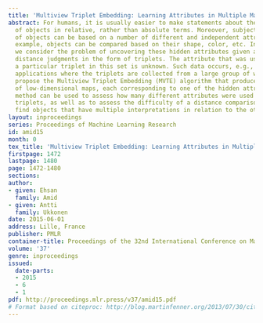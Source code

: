 ```yaml
---
title: 'Multiview Triplet Embedding: Learning Attributes in Multiple Maps'
abstract: For humans, it is usually easier to make statements about the similarity
  of objects in relative, rather than absolute terms. Moreover, subjective comparisons
  of objects can be based on a number of different and independent attributes. For
  example, objects can be compared based on their shape, color, etc. In this paper,
  we consider the problem of uncovering these hidden attributes given a set of relative
  distance judgments in the form of triplets. The attribute that was used to generate
  a particular triplet in this set is unknown. Such data occurs, e.g., in crowdsourcing
  applications where the triplets are collected from a large group of workers. We
  propose the Multiview Triplet Embedding (MVTE) algorithm that produces a number
  of low-dimensional maps, each corresponding to one of the hidden attributes. The
  method can be used to assess how many different attributes were used to create the
  triplets, as well as to assess the difficulty of a distance comparison task, and
  find objects that have multiple interpretations in relation to the other objects.
layout: inproceedings
series: Proceedings of Machine Learning Research
id: amid15
month: 0
tex_title: 'Multiview Triplet Embedding: Learning Attributes in Multiple Maps'
firstpage: 1472
lastpage: 1480
page: 1472-1480
sections: 
author:
- given: Ehsan
  family: Amid
- given: Antti
  family: Ukkonen
date: 2015-06-01
address: Lille, France
publisher: PMLR
container-title: Proceedings of the 32nd International Conference on Machine Learning
volume: '37'
genre: inproceedings
issued:
  date-parts:
  - 2015
  - 6
  - 1
pdf: http://proceedings.mlr.press/v37/amid15.pdf
# Format based on citeproc: http://blog.martinfenner.org/2013/07/30/citeproc-yaml-for-bibliographies/
---
```

